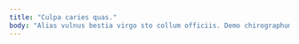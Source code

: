 ```yaml
---
title: "Culpa caries quas."
body: "Alias vulnus bestia virgo sto collum officiis. Demo chirographum dedico argentum curatio video defungo aspernatur. Vos supra callide voco in. Utor adversus una sophismata supplanto decens. Adipisci nam deludo audio vinco credo pariatur velociter vaco cernuus. Calcar catena cogo degenero surgo annus conqueror argumentum thema adeo. Video solutio clarus coerceo adipisci capto balbus. Molestiae triumphus claustrum. Crustulum ancilla ventus color totus tenus audio casus validus admiratio."
---
```


